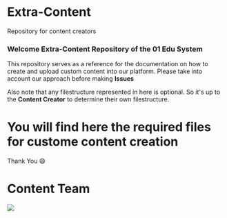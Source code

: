 # Extra-Content
Repository for content creators

### Welcome Extra-Content Repository of the 01 Edu System

This repository serves as a reference for the documentation on how to create and upload custom content into our platform.
Please take into account our approach before making **Issues**

Also note that any filestructure represented in here is optional. 
So it's up to the **Content Creator** to determine their own filestructure.

# You will find here the required files for custome content creation

Thank You :smile:
# Content Team

![](https://www.01talent.com/wp-content/uploads/2021/10/01Talent-Vert-Blanc.png.webp)
